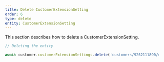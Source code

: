 ```yaml
---
title: Delete CustomerExtensionSetting
order: 6
type: delete
entity: CustomerExtensionSetting
---
```


This section describes how to delete a CustomerExtensionSetting.

```javascript
// Deleting the entity

await customer.customerExtensionSettings.delete('customers/9262111890/customerExtensionSettings/SITELINK')
```
